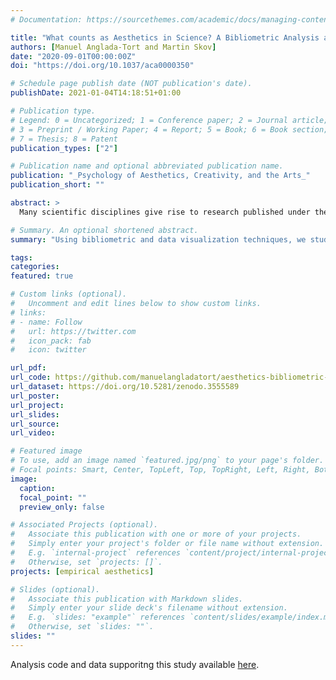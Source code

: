 ```yaml
---
# Documentation: https://sourcethemes.com/academic/docs/managing-content/

title: "What counts as Aesthetics in Science? A Bibliometric Analysis and Visualization of the Scientific Literature from 1970 to 2018"
authors: [Manuel Anglada-Tort and Martin Skov]
date: "2020-09-01T00:00:00Z"
doi: "https://doi.org/10.1037/aca0000350"

# Schedule page publish date (NOT publication's date).
publishDate: 2021-01-04T14:18:51+01:00

# Publication type.
# Legend: 0 = Uncategorized; 1 = Conference paper; 2 = Journal article;
# 3 = Preprint / Working Paper; 4 = Report; 5 = Book; 6 = Book section;
# 7 = Thesis; 8 = Patent
publication_types: ["2"]

# Publication name and optional abbreviated publication name.
publication: "_Psychology of Aesthetics, Creativity, and the Arts_"
publication_short: ""

abstract: >
  Many scientific disciplines give rise to research published under the moniker of aesthetics. For instance, both psychology and neuroscience have highly active subfields focused on aesthetics research, known as empirical aesthetics and neuroaesthetics. However, it remains unclear what aesthetics is about, and, consequently, if aesthetics research pursued by different scientific disciplines addresses common problems. It is therefore difficult to assess how well aesthetics is doing as a scientific enterprise, identify and compare its main subfields, and quantify its productivity and developments. To give an unbiased account of what counts as aesthetics across scientific disciplines, we conducted a bibliometric analysis of every publication found in Web of Science tagged as aesthetics. Spanning 1970 to 2018, the retrieved literature comprised a total of 27,159 papers, 45,832 authors, and 123 countries. Visualization and bibliometric techniques were used to investigate the main research trends and subfields (see Figure 1), growth of publications, citation analysis, and country productivity and collaborations. With a total growth rate of 10.2%, there was a clear increase in aesthetics research over time. The retrieved documents received a total of 217,93 citations, with a mean of 8.02 citations per document (SD= 25.7). Both a cluster analysis of the data, and a comparative analysis a posteriori, revealed that the aesthetics literature clusters into distinct research areas that differ significantly in their object of interest, research productivity and impact. This finding suggests that aesthetics is better thought of as a confederate of research traditions than a whole unified by common problems and research strategies. 

# Summary. An optional shortened abstract.
summary: "Using bibliometric and data visualization techniques, we study what counts as _aesthetics_ across scientific disciplines spanning 1970 to 2018. The analyzed literature comprises a total of 27,159 papers, 45,832 authors, and 123 countries."

tags:
categories: 
featured: true

# Custom links (optional).
#   Uncomment and edit lines below to show custom links.
# links:
# - name: Follow
#   url: https://twitter.com
#   icon_pack: fab
#   icon: twitter

url_pdf:
url_code: https://github.com/manuelangladatort/aesthetics-bibliometric-data
url_dataset: https://doi.org/10.5281/zenodo.3555589
url_poster:
url_project:
url_slides:
url_source:
url_video:

# Featured image
# To use, add an image named `featured.jpg/png` to your page's folder. 
# Focal points: Smart, Center, TopLeft, Top, TopRight, Left, Right, BottomLeft, Bottom, BottomRight.
image:
  caption:
  focal_point: ""
  preview_only: false

# Associated Projects (optional).
#   Associate this publication with one or more of your projects.
#   Simply enter your project's folder or file name without extension.
#   E.g. `internal-project` references `content/project/internal-project/index.md`.
#   Otherwise, set `projects: []`.
projects: [empirical aesthetics]

# Slides (optional).
#   Associate this publication with Markdown slides.
#   Simply enter your slide deck's filename without extension.
#   E.g. `slides: "example"` references `content/slides/example/index.md`.
#   Otherwise, set `slides: ""`.
slides: ""
---
```

Analysis code and data supporitng this study available [here](https://github.com/manuelangladatort/aesthetics-bibliometric-data).

